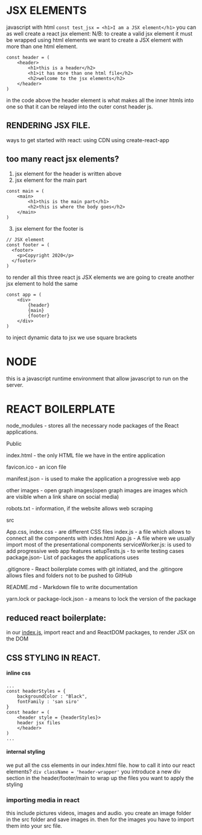 # JSX ELEMENTS
javascript with html `const test_jsx = <h1>I am a JSX element</h1>`
you can as well create a react jsx element:
N/B: to create a valid jsx element it must be wrapped using html elements
we want to create a JSX element with more than one html element.
```
const header = (
    <header>
        <h1>this is a header</h2>
        <h1>it has more than one html file</h2>
        <h2>welcome to the jsx elements</h2>
    </header>
)
```
in the code above the header element is what makes all the inner htmls into one so that it can be relayed into the outer const header js.

## RENDERING JSX FILE.
ways to get started with react:
    using CDN
    using create-react-app
## too many react jsx elements?
1. jsx element for the header is written above
2. jsx element for the main part
```
const main = (
    <main>
        <h1>this is the main part</h1>
        <h2>this is where the body goes</h2>
    </main>
)
```
3. jsx element for the footer is
```
// JSX element
const footer = (
  <footer>
    <p>Copyright 2020</p>
  </footer>
)
```
to render all this three react js JSX elements we are going to create another jsx element to hold the same
```
const app = (
    <div>
        {header}
        {main}
        {footer}
    </div>
)
```

to inject dynamic data to jsx we use square brackets
# NODE
this is a javascript runtime environment that allow javascript to run on the server.
# REACT BOILERPLATE
node_modules - stores all the necessary node packages of the React applications.

Public

index.html - the only HTML file we have in the entire application

favicon.ico - an icon file

manifest.json - is used to make the application a progressive web app

other images - open graph images(open graph images are images which are visible when a link share on social media)

robots.txt - information, if the website allows web scraping

src

App.css, index.css - are different CSS files
index.js - a file which allows to connect all the components with index.html
App.js - A file where we usually import most of the presentational components
serviceWorker.js: is used to add progressive web app features
setupTests.js - to write testing cases
package.json- List of packages the applications uses

.gitignore - React boilerplate comes with git initiated, and the .gitingore allows files and folders not to be pushed to GitHub

README.md - Markdown file to write documentation

yarn.lock or package-lock.json - a means to lock the version of the package
## reduced react boilerplate:
in our [index.js](../30-days-of-react/src/index.js), import react and and ReactDOM packages, to render JSX on the DOM

## CSS STYLING IN REACT.
#### inline css
```
...
const headerStyles = {
    backgroundColor : "Black",
    fontFamily : 'san siro'
}
const header = (
    <header style = {headerStyles}>
    header jsx files
    </header>
)
...
```
#### internal styling
we put all the css elements in our index.html file.
how to call it into our react elements?
 `div className = 'header-wrapper'`
you introduce a new div section in the header/footer/main to wrap up the files you want to apply the styling 
### importing media in react
this include pictures videos, images and audio.
you create an image folder in the src folder and save images in.
then for the images you have to import them into your src file.